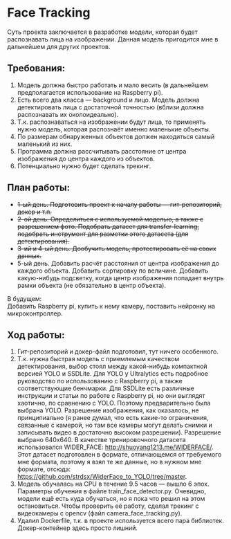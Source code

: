 # Face Tracking  

Суть проекта заключается в разработке модели, которая будет распознавать лица на изображении. Данная модель пригодится мне в дальнейшем для других проектов.

## Требования: 
1. Модель должна быстро работать и мало весить (в дальнейшем предполагается использование на Raspberry pi).  
2. Есть всего два класса — background и лицо. Модель должна детектировать лица с достаточной точностью (вблизи должна распознавать их околоидеально).  
3. Т.к. распознаваться на изображении будут лица, то применять нужно модель, которая распознаёт именно маленькие объекты.  
4. По размерам обнаруженных объектов должен находиться самый маленький из них.  
5. Программа должна рассчитывать расстояние от центра изображения до центра каждого из объектов.  
6. Потенциально нужно будет сделать трекинг.

## План работы:  
- ~~1-ый день. Подготовить проект к началу работы — гит-репозиторий, докер и т.п.~~  
- ~~2-ой день. Определиться с используемой моделью, а также с разрешением фото. Подобрать датасет для transfer-learning, подобрать инструмент для разметки этого датасета (для детектирования).~~  
- ~~3-ий и 4-ый день. Дообучить модель, протестировать её на своих данных.~~  
- 5-ый день. Добавить расчёт расстояния от центра изображения до каждого объекта. Добавить сортировку по величине. Добавить какую-нибудь подсветку, когда центр изображения попадает внутрь рамки объекта (не обязательно в центр объекта).  

В будущем:  
Добавить Raspberry pi, купить к нему камеру, поставить нейронку на микроконтроллер.

## Ход работы:
1. Гит-репозиторий и докер-файл подготовил, тут ничего особенного.
2. Т.к. нужна быстрая модель с приемлемым качеством детектирования, выбор стоял между какой-нибудь компактной версией YOLO и SSDLite. 
Для YOLO у Ultralytics есть подробное руководство по использованию с Raspberry pi, 
а также соответствующие бенчмарки. Для SSDLite есть различные инструкции и статьи по работе с Raspberry pi, 
но они выглядят хаотично, по сравнению с YOLO. Поэтому предварительно была выбрана YOLO. 
Разрешение изображения, как оказалось, не принципиально (я ранее думал, что есть какие-то ограничения, 
связанные с камерой, но там все камеры могут делать снимки и записывать видео в достаточно высоком разрешении). 
Разрешение выбрано 640x640. В качестве тренировочного датасета использовался WIDER_FACE: http://shuoyang1213.me/WIDERFACE/. 
Этот датасет подготовлен в формате, отличающемся от требуемого мне формата, поэтому я взял те же данные, 
но в нужном мне формате, отсюда: https://github.com/strdsx/WiderFace_to_YOLO/tree/master.  
3. Модель обучалась на CPU в течение 9.5 часов — вышло 6 эпох. Параметры обучения в файле train_face_detector.py. 
Очевидно, модели ещё есть куда обучаться, но я пока что решил на этом остановиться. Чтобы проверить её работу, 
сделал трекинг с видеокамеры с opencv (файл camera_face_tracking.py).  
4. Удалил Dockerfile, т.к. в проекте используется всего пара библиотек. Докер-контейнер здесь просто лишний.